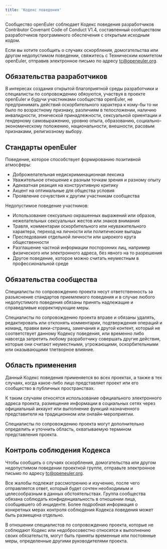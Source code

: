```yaml
---
title: 'Кодекс поведения'
---
```


<script setup lang="ts">
import BannerLevel2 from '@/components/BannerLevel2.vue'
import bannerBG from '@/assets/banner-secondary.png';
import illustration from '@/assets/illustrations/covenant.png';
</script>

<BannerLevel2
  :background-image="bannerBG"
  background-text="COMMUNITY"
  title="Кодекс поведения"
  :illustration="illustration"
/>

<div class='markdown'>

Сообщество openEuler соблюдает Кодекс поведения разработчиков Contributor Covenant Code of Conduct V1.4, составленный сообществом разработчиков программного обеспечения с открытым исходным кодом.

Если вы хотите сообщить о случаях оскорбления, домогательства или другом недопустимом поведении, свяжитесь с Техническим комитетом openEuler, отправив электронное письмо по адресу tc@openeuler.org.

## Обязательства разработчиков

В интересах создания открытой благоприятной среды разработчики и специалисты по сопровождению обязуются, участвуя в проекте openEuler и будучи участниками сообщества openEuler, не предпринимать действий оскорбительного характера к кому-бы то ни было по возрастному признаку, различиям в телосложении, наличию инвалидности, этнической принадлежности, сексуальной ориентации и гендерному самовыражению, уровню опыта, образованию, социально-экономическому положению, национальности, внешности, расовым признаками, религиозному выбору.

## Стандарты openEuler

Поведение, которое способствует формированию позитивной атмосферы:

- Доброжелательная недискриминационная лексика
- Уважительное отношение к разным точкам зрения и разному опыту
- Адекватная реакция на конструктивную критику
- Акцент на оптимальные для общества условия
- Проявление сочувствия к другим участникам сообщества

Недопустимое поведение участников:

- Использование сексуально окрашенных выражений или образов, нежелательных сексуальных жестов или знаков внимания
- Травля, комментарии оскорбительного или неуважительного характера, переход на личности или политические выпады
- Преследования отдельной личности или широкого круга общественности
- Разглашение частной информации посторонних лиц, например физического или электронного адреса, без явного на то разрешения
- Другое поведение, которое можно считать неуместным в профессиональной среде

## Обязательства сообщества

Специалисты по сопровождению проекта несут ответственность за разъяснение стандартов приемлемого поведения и в случае любого недопустимого поведения обязаны принять надлежащие и справедливые корректирующие меры.

Специалисты по сопровождению проекта вправе и обязаны удалять, редактировать или отклонять комментарии, подтверждения операций и команд, правки вики-страниц, замечания и другой контент, который не соответствует данному Кодексу поведения, или временно либо навсегда запретить любому разработчику совершать другие действия, которые они считают неуместными, угрожающими, оскорбительными или оказывающими тлетворное влияние.

## Область применения

Данный Кодекс поведения применяется во всех проектах, а также в тех случаях, когда какое-либо лицо представляет проект или его сообщество в публичных пространствах.

К таким случаям относятся использование официального электронного адреса проекта, размещение информации в социальных сетях через официальный аккаунт или выполнение функций назначенного представителя на традиционном или онлайн-мероприятии.

Специалисты по сопровождению проекта могут дополнительно определить и уточнить область, охватываемую термином представления проекта.

## Контроль соблюдения Кодекса

Чтобы сообщить о случаях оскорбления, домогательства или другом недопустимом поведении проектной группе, отправьте электронное письмо по адресу tc@openeuler.org.

Все жалобы подлежат рассмотрению и изучению, после чего отправляется ответ, который будет сочтен необходимым и целесообразным в данных обстоятельствах. Группа сообщества обязана соблюдать конфиденциальность в отношении лица, сообщившего об инциденте. Более подробная информация о конкретных мерах контроля соблюдения Кодекса поведения может быть размещена отдельно.

В отношении специалистов по сопровождению проекта, которые не соблюдают Кодекс или недобросовестно относятся к выполнению своих обязательств, могут быть приняты временные или постоянные меры, определенные другими руководителями проекта.

</div>
